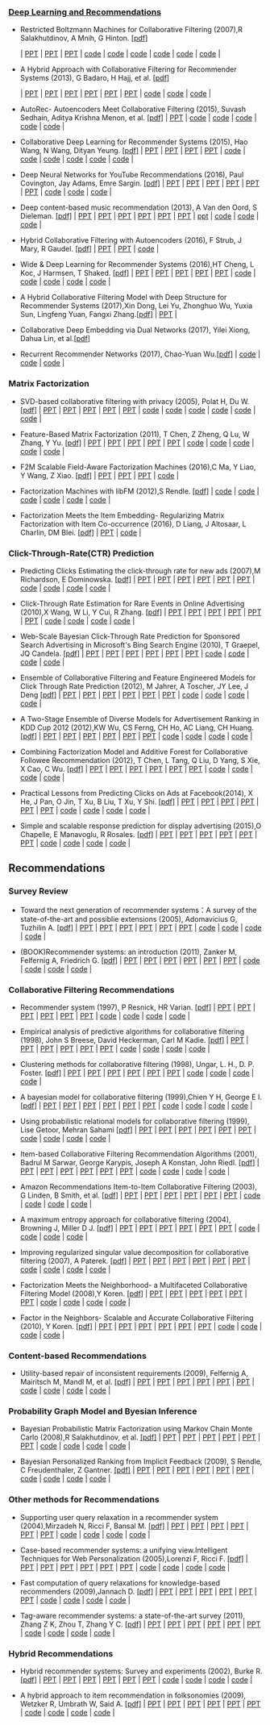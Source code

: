 

### [Deep Learning and Recommendations](https://github.com/robi56/Deep-Learning-for-Recommendation-Systems)


- Restricted Boltzmann Machines for Collaborative Filtering (2007),R Salakhutdinov, A Mnih, G Hinton.
  [[pdf]](http://machinelearning.wustl.edu/mlpapers/paper_files/icml2007_SalakhutdinovMH07.pdf) 
  
  | [PPT](http://www.igi.tugraz.at/lehre/SeminarA/WS07/toescher_A_2007.pdf) | [PPT](http://web.engr.illinois.edu/~swoh/courses/IE598/handout/rbm.pdf) | [PPT](https://github.com/gopala-kr/summary/blob/master/summaries/Week-6/RBM%26DBN_V1.ppt) |  [code](https://github.com/echen/restricted-boltzmann-machines) | [code](https://github.com/erwtokritos/collaborativefiltering-rbm) | [code](https://github.com/felipecruz/CFRBM) | [code](https://github.com/pinkeshbadjatiya/movie-recommendation-using-RBM) | [code](https://github.com/topics/restricted-boltzmann-machine) | [code](https://github.com/meownoid/tensorfow-rbm) |

- A Hybrid Approach with Collaborative Filtering for Recommender Systems (2013), G Badaro, H Hajj, et al.
  [[pdf]](http://staff.aub.edu.lb/~we07/Publications/A%20Hybrid%20Approach%20with%20Collaborative%20Filtering%20for%20Recommender%20Systems.pdf)

  | [PPT](https://www.google.co.in/url?sa=t&rct=j&q=&esrc=s&source=web&cd=2&cad=rja&uact=8&ved=0ahUKEwj1tbSez8jXAhWKyRoKHUewBnUQFggwMAE&url=http%3A%2F%2Fwww.pitt.edu%2F~peterb%2F3954-061%2FCollaborativeFiltering.ppt&usg=AOvVaw0OOhjHmiHxqOwkbwW0o7On) | [PPT](https://www.google.co.in/url?sa=t&rct=j&q=&esrc=s&source=web&cd=3&cad=rja&uact=8&ved=0ahUKEwj1tbSez8jXAhWKyRoKHUewBnUQFgg2MAI&url=http%3A%2F%2Fwww.pitt.edu%2F~peterb%2F3954-061%2Fhybrid%2520summary.doc&usg=AOvVaw2yEjhqBBrlW_6Uj1ARDZeR) | [PPT](https://www.google.co.in/url?sa=t&rct=j&q=&esrc=s&source=web&cd=4&cad=rja&uact=8&ved=0ahUKEwj1tbSez8jXAhWKyRoKHUewBnUQFgg-MAM&url=http%3A%2F%2Fids.snu.ac.kr%2Fw%2Fimages%2F5%2F5b%2FTD23.ppt&usg=AOvVaw2p8nJeEzAuQdVjuwPaIWZg) | [PPT](https://www.google.co.in/url?sa=t&rct=j&q=&esrc=s&source=web&cd=5&cad=rja&uact=8&ved=0ahUKEwj1tbSez8jXAhWKyRoKHUewBnUQFghEMAQ&url=https%3A%2F%2Fwww.cs.utexas.edu%2F~mooney%2Fir-course%2Fslides%2FRecommenders.ppt&usg=AOvVaw1r-M4nHJ0qK2Zki1ldbdLh) | [PPT](https://www.google.co.in/url?sa=t&rct=j&q=&esrc=s&source=web&cd=7&cad=rja&uact=8&ved=0ahUKEwj1tbSez8jXAhWKyRoKHUewBnUQFghUMAY&url=http%3A%2F%2Fceur-ws.org%2FVol-1673%2Fpaper1.pdf&usg=AOvVaw1IqYvK3H7CjnNXSZWffC9Y) | [PPT](https://www.google.co.in/url?sa=t&rct=j&q=&esrc=s&source=web&cd=10&cad=rja&uact=8&ved=0ahUKEwj1tbSez8jXAhWKyRoKHUewBnUQFghpMAk&url=http%3A%2F%2Fdecsai.ugr.es%2F~lci%2Fjournal-papers-pdf%2Fijar10-hybrid.pdf&usg=AOvVaw38D1DllYWxETnpW-1TOtOz) | [code](https://github.com/ayush-jain/hotel_recommender_system) | [code](https://github.com/CSKrishna/Recommender-Systems-for-Implicit-Feedback-datasets) | [code](https://github.com/topics/collaborative-filtering?o=asc&s=stars) | 
  
- AutoRec- Autoencoders Meet Collaborative Filtering (2015), Suvash Sedhain, Aditya Krishna Menon, et al.
  [[pdf]](http://users.cecs.anu.edu.au/~u5098633/papers/www15.pdf)
    | [PPT](https://www.google.co.in/url?sa=t&rct=j&q=&esrc=s&source=web&cd=6&cad=rja&uact=8&ved=0ahUKEwjR28rUz8jXAhXDlxoKHZACCLEQFghPMAU&url=https%3A%2F%2Ftr.scribd.com%2Fdocument%2F356136361%2FDeep-Neural-Networks-Papers-For-Youtube-pdf&usg=AOvVaw2tfL7S1acLhlFwG1DcZF89) | [code](https://github.com/HeXie-Tufts/Movie-Rating-Prediction-Autoencoder) | [code](https://github.com/lcetinsoy/collaborative-filtering) | [code](https://github.com/gtshs2/Autorec) | [code](https://github.com/fstrub95/Autoencoders_cf) | [code](https://github.com/mesuvash/NNRec) |

- Collaborative Deep Learning for Recommender Systems (2015), Hao Wang, N Wang, Dityan Yeung.
  [[pdf]](http://www.wanghao.in/mis/CDL.pdf)
    | [PPT](https://www.google.co.in/url?sa=t&rct=j&q=&esrc=s&source=web&cd=6&cad=rja&uact=8&ved=0ahUKEwjr_fXC0MjXAhXQyRoKHcsmBJwQFghWMAU&url=http%3A%2F%2Fbigdata.sdu.edu.cn%2Ffiles%2F2016-05-26-2.ppt&usg=AOvVaw1xvPE3AZSjjsxi7o81LmHA) | [PPT](https://www.google.co.in/url?sa=t&rct=j&q=&esrc=s&source=web&cd=7&cad=rja&uact=8&ved=0ahUKEwjr_fXC0MjXAhXQyRoKHcsmBJwQFghcMAY&url=http%3A%2F%2Fwww.cse.ust.hk%2F~hwangaz%2F&usg=AOvVaw1ZSC8woy9EOvN0zPPPMt1H) | [PPT](https://www.google.co.in/url?sa=t&rct=j&q=&esrc=s&source=web&cd=9&cad=rja&uact=8&ved=0ahUKEwjr_fXC0MjXAhXQyRoKHcsmBJwQFghnMAg&url=https%3A%2F%2Fmldublin.github.io%2Fassets%2Fslides%2Fmeetup_13%2Fdl4recsys_libreai.pdf&usg=AOvVaw1Wm4YZsO0QyifE0K7tzrWp) | [PPT](https://www.google.co.in/url?sa=t&rct=j&q=&esrc=s&source=web&cd=10&cad=rja&uact=8&ved=0ahUKEwjr_fXC0MjXAhXQyRoKHcsmBJwQFghtMAk&url=http%3A%2F%2Fwww.ijcaonline.org%2Farchives%2Fvolume162%2Fnumber10%2Fbetru-2017-ijca-913361.pdf&usg=AOvVaw1Nbi9TeB4TVckPYMfAbTrt) | [code](https://github.com/topics/collaborative-filtering) | [code](https://github.com/akash13singh/mxnet-for-cdl) | [code](https://github.com/js05212/CDL) | [code](https://github.com/MehdiAB161/Neural-Networks-for-Collaborative-Filtering) | [code](https://github.com/lca4/collaborative-rnn) | [code](https://github.com/topics/recommender-system) |

- Deep Neural Networks for YouTube Recommendations (2016), Paul Covington, Jay Adams, Emre Sargin.
  [[pdf]](https://www.researchgate.net/publication/307573656_Deep_Neural_Networks_for_YouTube_Recommendations)
    | [PPT](https://www.google.co.in/url?sa=t&rct=j&q=&esrc=s&source=web&cd=4&cad=rja&uact=8&ved=0ahUKEwi5tbnd0MjXAhVBtxoKHbj9BZ4QFgg2MAM&url=http%3A%2F%2Fhome.iitk.ac.in%2F~rohithm%2Fcs300%2F4B%2F4B.pdf&usg=AOvVaw2VXJLanWAnB9bpVJ-mYOGl) | [PPT](https://www.google.co.in/url?sa=t&rct=j&q=&esrc=s&source=web&cd=5&cad=rja&uact=8&ved=0ahUKEwi5tbnd0MjXAhVBtxoKHbj9BZ4QFgg-MAQ&url=http%3A%2F%2Fcseweb.ucsd.edu%2Fclasses%2Ffa17%2Fcse291-b%2Freading%2Fp191-covington.pdf&usg=AOvVaw3d-sKFyLlwn7xhjnrH9Rr9) | [PPT](https://www.google.co.in/url?sa=t&rct=j&q=&esrc=s&source=web&cd=6&cad=rja&uact=8&ved=0ahUKEwi5tbnd0MjXAhVBtxoKHbj9BZ4QFghGMAU&url=https%3A%2F%2Fwww.slideshare.net%2Flekaha%2Fdeep-neural-network-for-youtube-recommendations&usg=AOvVaw0v2Ka4qk-_WdNNBobzDcH8) | [PPT](https://www.google.co.in/url?sa=t&rct=j&q=&esrc=s&source=web&cd=7&cad=rja&uact=8&ved=0ahUKEwi5tbnd0MjXAhVBtxoKHbj9BZ4QFghMMAY&url=https%3A%2F%2Fblog.acolyer.org%2F2016%2F09%2F19%2Fdeep-neural-networks-for-youtube-recommendations%2F&usg=AOvVaw0MdNHLgalwqRRKwDnvUDTr) | [PPT](https://www.google.co.in/url?sa=t&rct=j&q=&esrc=s&source=web&cd=8&cad=rja&uact=8&ved=0ahUKEwi5tbnd0MjXAhVBtxoKHbj9BZ4QFghSMAc&url=http%3A%2F%2Fdparra.sitios.ing.uc.cl%2Fclasses%2Frecsys-2016-2%2Fstudents%2FDNNyoutube_FdelRio.pdf&usg=AOvVaw2l8Hwephqu4fgkzGUD0Xdq) | [PPT](https://www.google.co.in/url?sa=t&rct=j&q=&esrc=s&source=web&cd=9&cad=rja&uact=8&ved=0ahUKEwi5tbnd0MjXAhVBtxoKHbj9BZ4QFghaMAg&url=https%3A%2F%2Fwww.scribd.com%2Fdocument%2F323343771%2FDeep-Neural-Networks-for-YouTube-Recommendations&usg=AOvVaw3tk185_dAiLOWtRpenPFU7) | [code](https://github.com/ogerhsou/Youtube-Recommendation-Tensorflow) | [code](https://github.com/robi56/Deep-Learning-for-Recommendation-Systems) | [code](https://github.com/ogerhsou/Youtube-Recommendation-Tensorflow/blob/master/README.md) | 

- Deep content-based music recommendation (2013), A Van den Oord, S Dieleman.
  [[pdf]](http://papers.nips.cc/paper/5004-deep-content-based-music-recommendation.pdf)
    | [PPT](https://www.google.co.in/url?sa=t&rct=j&q=&esrc=s&source=web&cd=10&cad=rja&uact=8&ved=0ahUKEwiwj8yc0cjXAhWQzRoKHTk0CfUQFghdMAk&url=http%3A%2F%2Fai2-s2-pdfs.s3.amazonaws.com%2F7145%2F44b7cf35a3b8bdc12fb1967624a38f257a42.pdf&usg=AOvVaw3Y1tIdOIzz91-Bzfyh34vN) | [PPT](http://benanne.github.io/2014/08/05/spotify-cnns.html) | [PPT](https://www.slideshare.net/RussiaAI/deep-learning-for-audiobased-music-recommendation) | [PPT](https://www.google.co.in/url?sa=t&rct=j&q=&esrc=s&source=web&cd=2&cad=rja&uact=8&ved=0ahUKEwjMuqbK0cjXAhXJrxoKHRxtAoYQFggzMAE&url=http%3A%2F%2Fai2-s2-pdfs.s3.amazonaws.com%2F7145%2F44b7cf35a3b8bdc12fb1967624a38f257a42.pdf&usg=AOvVaw3Y1tIdOIzz91-Bzfyh34vN) | [PPT](https://www.google.co.in/url?sa=t&rct=j&q=&esrc=s&source=web&cd=5&cad=rja&uact=8&ved=0ahUKEwjMuqbK0cjXAhXJrxoKHRxtAoYQFghPMAQ&url=https%3A%2F%2Fmarl.smusic.nyu.edu%2Fnieto%2Fpublications%2F20161204-UPFSeminar.pdf&usg=AOvVaw3lq6bXyLDMPysh9GL-aus4) | [PPT](https://www.google.co.in/url?sa=t&rct=j&q=&esrc=s&source=web&cd=6&cad=rja&uact=8&ved=0ahUKEwjMuqbK0cjXAhXJrxoKHRxtAoYQFghVMAU&url=http%3A%2F%2Fslideplayer.com%2Fslide%2F10780658%2F&usg=AOvVaw0KxK_exZy4_h3BG66wuqFc) | [ppt](https://www.google.co.in/url?sa=t&rct=j&q=&esrc=s&source=web&cd=8&cad=rja&uact=8&ved=0ahUKEwjMuqbK0cjXAhXJrxoKHRxtAoYQFghjMAc&url=http%3A%2F%2Fwww.cs.tau.ac.il%2F~lenadank%2Fold%2FDeep%2520content-based%2520music%2520recommendation.pptx&usg=AOvVaw0ZdAHraE855Riu5X284ZKV) | [code](https://github.com/ybayle/awesome-deep-learning-music) | [code](https://github.com/topics/music-recommendation) | [code](https://github.com/mlachmish/MusicGenreClassification) |

- Hybrid Collaborative Filtering with Autoencoders (2016), F Strub, J Mary, R Gaudel.
  [[pdf]](https://arxiv.org/pdf/1603.00806)
  | [PPT](https://www.google.co.in/url?sa=t&rct=j&q=&esrc=s&source=web&cd=10&cad=rja&uact=8&ved=0ahUKEwjTr-jl0cjXAhWJXRoKHVFqA6AQFghnMAk&url=http%3A%2F%2Fsm-node01.test.do.adapt.dk%2Fa_hybrid_collaborative_filtering_recommender_system_using.pdf&usg=AOvVaw1oTNp_7vb3_qzIMS6JdwNy) | [PPT](https://www.google.co.in/url?sa=t&rct=j&q=&esrc=s&source=web&cd=8&cad=rja&uact=8&ved=0ahUKEwjTr-jl0cjXAhWJXRoKHVFqA6AQFghWMAc&url=http%3A%2F%2Fwww.wanghao.in%2Fmis%2FCDL.pdf&usg=AOvVaw1wcW5r5Bk65A1plbXGFg6l) |  [code](https://github.com/topics/collaborative-filtering?l=python&o=desc&s=) |
  
- Wide & Deep Learning for Recommender Systems (2016),HT Cheng, L Koc, J Harmsen, T Shaked.
  [[pdf]](https://arxiv.org/pdf/1606.07792)
    | [PPT](https://www.google.co.in/url?sa=t&rct=j&q=&esrc=s&source=web&cd=2&cad=rja&uact=8&ved=0ahUKEwjc8aC-0sjXAhWB1hoKHXBaDqwQFgg0MAE&url=https%3A%2F%2Fmldublin.github.io%2Fassets%2Fslides%2Fmeetup_13%2Fdl4recsys_libreai.pdf&usg=AOvVaw1Wm4YZsO0QyifE0K7tzrWp) | [PPT](https://www.google.co.in/url?sa=t&rct=j&q=&esrc=s&source=web&cd=4&cad=rja&uact=8&ved=0ahUKEwjc8aC-0sjXAhWB1hoKHXBaDqwQFghCMAM&url=http%3A%2F%2Fdl.acm.org%2Fcitation.cfm%3Fid%3D2988454&usg=AOvVaw37-2fN9WuDvqhMxR7pM1hL) | [PPT](https://www.google.co.in/url?sa=t&rct=j&q=&esrc=s&source=web&cd=5&cad=rja&uact=8&ved=0ahUKEwjc8aC-0sjXAhWB1hoKHXBaDqwQFghNMAQ&url=https%3A%2F%2Fwww.slideshare.net%2Fkerveros99%2Fdeep-learning-for-recommender-systems-recsys2017-tutorial&usg=AOvVaw3Wbco5v_TV0GnY1YtD6jNf) | [PPT](https://www.google.co.in/url?sa=t&rct=j&q=&esrc=s&source=web&cd=6&cad=rja&uact=8&ved=0ahUKEwjc8aC-0sjXAhWB1hoKHXBaDqwQFghTMAU&url=https%3A%2F%2Fwww.slideshare.net%2FBenjaminLe4%2Fdeep-learning-for-personalized-search-and-recommender-systems&usg=AOvVaw3rTxqB2WGbAhTGhyeNFbpd) | [PPT](https://www.google.co.in/url?sa=t&rct=j&q=&esrc=s&source=web&cd=9&cad=rja&uact=8&ved=0ahUKEwjc8aC-0sjXAhWB1hoKHXBaDqwQFghkMAg&url=http%3A%2F%2Fpapers.www2017.com.au.s3-website-ap-southeast-2.amazonaws.com%2Fproceedings%2Fp173.pdf&usg=AOvVaw0dnH51Ben5h6HyxYlR52iq) | [code](https://github.com/songgc/TF-recomm) | [code](https://github.com/ichuang/tflearn_wide_and_deep) | [code](https://github.com/jrzaurin/Wide-and-Deep-Keras) | [code](https://github.com/yufengg/widendeep) | [code](https://github.com/tobegit3hub/tensorflow_template_application) |

- A Hybrid Collaborative Filtering Model  with Deep Structure for Recommender Systems (2017),Xin Dong, Lei Yu, Zhonghuo Wu, Yuxia Sun, Lingfeng Yuan, Fangxi Zhang.[[pdf]](http://www.aaai.org/ocs/index.php/AAAI/AAAI17/paper/download/14676/13916)
  | [PPT](https://www.google.co.in/url?sa=t&rct=j&q=&esrc=s&source=web&cd=10&cad=rja&uact=8&ved=0ahUKEwjm2sbh0sjXAhVBVRoKHbwUB3EQFghnMAk&url=https%3A%2F%2Fhal.inria.fr%2Fhal-01281794v3%2Fdocument&usg=AOvVaw0proN38q5QqvfY4tZsoBEE) | 

- Collaborative Deep Embedding via Dual Networks (2017), Yilei Xiong, Dahua Lin, et al.[[pdf]](https://openreview.net/pdf?id=r1w7Jdqxl)

  
- Recurrent Recommender Networks (2017), Chao-Yuan Wu.[[pdf]](http://delivery.acm.org/10.1145/3020000/3018689/p495-wu.pdf?ip=221.226.125.130&id=3018689&acc=OA&key=4D4702B0C3E38B35%2E4D4702B0C3E38B35%2E4D4702B0C3E38B35%2E5945DC2EABF3343C&CFID=995126498&CFTOKEN=96329132&__acm__=1508034746_8da751768f4ee19af912968914bbbaa6)   | [code](https://github.com/rdevooght/sequence-based-recommendations) | [code](https://github.com/mquad/hgru4rec) | [code](https://github.com/hidasib/GRU4Rec) |



### Matrix Factorization
- SVD-based collaborative filtering with privacy (2005), Polat H, Du W. 
  [[pdf]](http://www.cis.syr.edu/~wedu/Research/paper/sac2004.pdf)   | [PPT](https://www.google.co.in/url?sa=t&rct=j&q=&esrc=s&source=web&cd=2&cad=rja&uact=8&ved=0ahUKEwjZmcmy28jXAhUBtxoKHQZtCjUQFggzMAE&url=https%3A%2F%2Fpeople.eecs.berkeley.edu%2F~jfc%2F%27mender%2FIEEESP02.pdf&usg=AOvVaw1A9bmkmpE5gN2JPqQkCKrM) | [PPT](https://www.google.co.in/url?sa=t&rct=j&q=&esrc=s&source=web&cd=8&cad=rja&uact=8&ved=0ahUKEwjZmcmy28jXAhUBtxoKHQZtCjUQFghcMAc&url=http%3A%2F%2Fcrises2-deim.urv.cat%2Fdocs%2Fpublications%2Fconferences%2F816.pdf&usg=AOvVaw0jQ2k-j_qbuOb_yUQqYTSq) | [PPT]() | [PPT]() | [PPT]() | [code](https://github.com/NicolasHug/Surprise) | [code](https://github.com/Evfro/TensorGlue) | [code](https://github.com/ocelma/python-recsys) | [code](https://github.com/timnugent/svd-recommend) |  [code](https://github.com/topics/svd) | [code](https://github.com/topics/movielens-dataset) |

- Feature-Based Matrix Factorization (2011), T Chen, Z Zheng, Q Lu, W Zhang, Y Yu.
  [[pdf]](https://arxiv.org/pdf/1109.2271.pdf?ref=theredish.com/web)   | [PPT](https://www.google.co.in/url?sa=t&rct=j&q=&esrc=s&source=web&cd=4&cad=rja&uact=8&ved=0ahUKEwi_rYaQ3MjXAhVF2RoKHT29DiIQFghDMAM&url=http%3A%2F%2Fwww.cs.sjtu.edu.cn%2F~wang-xb%2Fwireless_new%2Fmaterial%2FPPT%2FJunior_IEEE%2F%25E8%25AE%25B8%25E7%25BF%25B0%25E4%25BA%2591.pptx&usg=AOvVaw0ALahJd3atfWumSPiLSamV) | [PPT](https://www.google.co.in/url?sa=t&rct=j&q=&esrc=s&source=web&cd=6&cad=rja&uact=8&ved=0ahUKEwi_rYaQ3MjXAhVF2RoKHT29DiIQFghOMAU&url=https%3A%2F%2Fwww.cse.cuhk.edu.hk%2Firwin.king%2F_media%2Fpresentations%2Fonline_collaborative_filtering.ppt&usg=AOvVaw2MVMJ153N5iy3xEn4gtK1c) | [PPT](https://www.google.co.in/url?sa=t&rct=j&q=&esrc=s&source=web&cd=8&cad=rja&uact=8&ved=0ahUKEwi_rYaQ3MjXAhVF2RoKHT29DiIQFghYMAc&url=https%3A%2F%2Fendymecy.gitbooks.io%2Fspark-ml-source-analysis%2Fcontent%2F%25E6%258E%25A8%25E8%258D%2590%2Fpapers%2FMatrix%2520Factorization%2520Techniques%2520for%2520Recommender%2520Systems.pdf&usg=AOvVaw2d3fs54hcYH4zINulhurfx) | [PPT](https://www.google.co.in/url?sa=t&rct=j&q=&esrc=s&source=web&cd=9&cad=rja&uact=8&ved=0ahUKEwiVifXa28jXAhUEthoKHZYYDv0QFghTMAg&url=https%3A%2F%2Fgithub.com%2Fbenfred%2Fimplicit&usg=AOvVaw1TkRXbUGiK_PIDum9yD42y) | [PPT](https://www.google.co.in/url?sa=t&rct=j&q=&esrc=s&source=web&cd=9&cad=rja&uact=8&ved=0ahUKEwi_rYaQ3MjXAhVF2RoKHT29DiIQFghgMAg&url=http%3A%2F%2Fwww.dai-labor.de%2Ffileadmin%2Ffiles%2Fpublications%2FDiplomaThesisStephanSpiegel.pdf&usg=AOvVaw1qRvzTGO3V_cLQyeuJ6UJ6) | [code](https://github.com/metpallyv/MovieRecommendation) | [code](https://github.com/benfred/implicit) | [code](https://github.com/jhh37/matrix-factorization) | [code](https://github.com/quora/qmf) | [code](https://github.com/topics/matrix-factorization) | 

- F2M Scalable Field-Aware Factorization Machines (2016),C Ma, Y Liao, Y Wang, Z Xiao.
  [[pdf]](https://pdfs.semanticscholar.org/bb29/9887ba700300757de7560dc34b48b127cdca.pdf)   | [PPT](https://www.google.co.in/url?sa=t&rct=j&q=&esrc=s&source=web&cd=5&cad=rja&uact=8&ved=0ahUKEwiD95Xs3MjXAhVFXBoKHc9iA2cQFgg-MAQ&url=https%3A%2F%2Fwww.csie.ntu.edu.tw%2F~r01922136%2Fslides%2Fffm.pdf&usg=AOvVaw330t5kmYzVI20o4Bh4heNE) | [PPT](https://www.google.co.in/url?sa=t&rct=j&q=&esrc=s&source=web&cd=8&cad=rja&uact=8&ved=0ahUKEwiD95Xs3MjXAhVFXBoKHc9iA2cQFghNMAc&url=http%3A%2F%2Fwww.lamiafm.info%2Flinear_learning_with_allreduce_cilvr_at_nyu.pdf&usg=AOvVaw3Ajmw2PkslebEnXTXmRpDE) | [PPT](https://www.google.co.in/url?sa=t&rct=j&q=&esrc=s&source=web&cd=9&cad=rja&uact=8&ved=0ahUKEwiD95Xs3MjXAhVFXBoKHc9iA2cQFghSMAg&url=http%3A%2F%2Fus-east-1.erphost.p-e-p.com%2Ffield_aware_factorization_machines_for_ctr_prediction.pdf&usg=AOvVaw3K-KP8d23gxsByZ6SQWHyl)  | [code](https://github.com/RTBHOUSE/cuda-ffm) | 

- Factorization Machines with libFM (2012),S Rendle.
  [[pdf]](http://www.csie.ntu.edu.tw/~b97053/paper/Factorization%20Machines%20with%20libFM.pdf)    | [code](https://github.com/zhengruifeng/spark-libFM) | [code](https://github.com/srendle/libfm) | [code](https://github.com/jfloff/pywFM) | [code](https://github.com/geffy/tffm) | [code](https://github.com/coreylynch/pyFM) | [code](https://github.com/RankSys/JavaFM) |

- Factorization Meets the Item Embedding- Regularizing Matrix Factorization with Item Co-occurrence (2016), D Liang, J Altosaar, L Charlin, DM Blei.
  [[pdf]](https://pdfs.semanticscholar.org/f14f/c33e0a351dff4f4e02510276604a93d1b9fa.pdf)   | [PPT](https://www.google.co.in/url?sa=t&rct=j&q=&esrc=s&source=web&cd=5&cad=rja&uact=8&ved=0ahUKEwjVmavY3cjXAhUCPRoKHT0vAGMQFgg8MAQ&url=https%3A%2F%2Fwww.slideshare.net%2Fcheerz%2Ffactorization-meets-the-item-embedding-regularizing-matrix-factorization-with-item-cooccurrence&usg=AOvVaw2uMTxcC05e55gMo3OuvDq3) |  [code](https://github.com/dawenl/cofactor) | 




### Click-Through-Rate(CTR) Prediction
- Predicting Clicks Estimating the click-through rate for new ads (2007),M Richardson, E Dominowska.
  [[pdf]](http://research.microsoft.com/en-us/um/people/mattri/papers/www2007/predictingclicks.pdf)   | [PPT]() | [PPT]() | [PPT]() | [PPT]() | [PPT]() | [PPT]() | [code]() | [code]() | [code]() | [code]() |

- Click-Through Rate Estimation for Rare Events in Online Advertising (2010),X Wang, W Li, Y Cui, R Zhang.
  [[pdf]](http://www.cs.cmu.edu/~./xuerui/papers/ctr.pdf)   | [PPT]() | [PPT]() | [PPT]() | [PPT]() | [PPT]() | [PPT]() | [code]() | [code]() | [code]() | [code]() |

- Web-Scale Bayesian Click-Through Rate Prediction for Sponsored Search Advertising in Microsoft's Bing Search Engine (2010), T Graepel, JQ Candela.
  [[pdf]](http://machinelearning.wustl.edu/mlpapers/paper_files/icml2010_GraepelCBH10.pdf)    | [PPT]() | [PPT]() | [PPT]() | [PPT]() | [PPT]() | [PPT]() | [code]() | [code]() | [code]() | [code]() |

- Ensemble of Collaborative Filtering and Feature Engineered Models for Click Through Rate Prediction (2012), M Jahrer, A Toscher, JY Lee, J Deng
  [[pdf]](https://pdfs.semanticscholar.org/eeb9/34178ea9320c77852eb89633e14277da41d8.pdf)   | [PPT]() | [PPT]() | [PPT]() | [PPT]() | [PPT]() | [PPT]() | [code]() | [code]() | [code]() | [code]() |

- A Two-Stage Ensemble of Diverse Models for Advertisement Ranking in KDD Cup 2012 (2012),KW Wu, CS Ferng, CH Ho, AC Liang, CH Huang.
  [[pdf]](http://ntur.lib.ntu.edu.tw/retrieve/188498/03.pdf)   | [PPT]() | [PPT]() | [PPT]() | [PPT]() | [PPT]() | [PPT]() | [code]() | [code]() | [code]() | [code]() |

- Combining Factorization Model and Additive Forest for Collaborative Followee Recommendation (2012), T Chen, L Tang, Q Liu, D Yang, S Xie, X Cao, C Wu.
  [[pdf]](http://curtis.ml.cmu.edu/w/courses/images/4/4e/AdditiveForestChen.pdf)   | [PPT]() | [PPT]() | [PPT]() | [PPT]() | [PPT]() | [PPT]() | [code]() | [code]() | [code]() | [code]() |

- Practical Lessons from Predicting Clicks on Ads at Facebook(2014), X He, J Pan, O Jin, T Xu, B Liu, T Xu, Y Shi.
  [[pdf]](http://quinonero.net/Publications/predicting-clicks-facebook.pdf)   | [PPT]() | [PPT]() | [PPT]() | [PPT]() | [PPT]() | [PPT]() | [code]() | [code]() | [code]() | [code]() |

- Simple and scalable response prediction for display advertising (2015),O Chapelle, E Manavoglu, R Rosales.
  [[pdf]](http://people.csail.mit.edu/romer/papers/TISTRespPredAds.pdf)   | [PPT]() | [PPT]() | [PPT]() | [PPT]() | [PPT]() | [PPT]() | [code]() | [code]() | [code]() | [code]() |

## Recommendations
### Survey Review
- Toward the next generation of recommender systems：A survey of the state-of-the-art and possiblie extensions (2005), Adomavicius G, Tuzhilin A.
  [[pdf]](http://people.stern.nyu.edu/atuzhili/pdf/TKDE-Paper-as-Printed.pdf)   | [PPT]() | [PPT]() | [PPT]() | [PPT]() | [PPT]() | [PPT]() | [code]() | [code]() | [code]() | [code]() |

- (BOOK)Recommender systems: an introduction (2011), Zanker M, Felfernig A, Friedrich G.
  [[pdf]](http://recommenderbook.net/media/szeged.pdf)   | [PPT]() | [PPT]() | [PPT]() | [PPT]() | [PPT]() | [PPT]() | [code]() | [code]() | [code]() | [code]() |


### Collaborative Filtering Recommendations
- Recommender system (1997), P Resnick, HR Varian.
  [[pdf]](http://michael.hahsler.net/research/Recommender_SMU2011/EMIS_DSS_2012/Recomm.pdf)   | [PPT]() | [PPT]() | [PPT]() | [PPT]() | [PPT]() | [PPT]() | [code]() | [code]() | [code]() | [code]() |

- Empirical analysis of predictive algorithms for collaborative filtering (1998), John S Breese, David Heckerman, Carl M Kadie.
  [[pdf]](http://www.microsoft.com/en-us/research/wp-content/uploads/2016/02/tr-98-12.pdf)   | [PPT]() | [PPT]() | [PPT]() | [PPT]() | [PPT]() | [PPT]() | [code]() | [code]() | [code]() | [code]() |

- Clustering methods for collaborative filtering (1998), Ungar, L. H., D. P. Foster.
  [[pdf]](http://citeseerx.ist.psu.edu/viewdoc/download?doi=10.1.1.44.7783&rep=rep1&type=pdf)   | [PPT]() | [PPT]() | [PPT]() | [PPT]() | [PPT]() | [PPT]() | [code]() | [code]() | [code]() | [code]() |

- A bayesian model for collaborative filtering (1999),Chien Y H, George E I.
  [[pdf]](http://www-stat.wharton.upenn.edu/~edgeorge/Research_papers/Bcollab.pdf)   | [PPT]() | [PPT]() | [PPT]() | [PPT]() | [PPT]() | [PPT]() | [code]() | [code]() | [code]() | [code]() |

- Using probabilistic relational models for collaborative filtering (1999), Lise Getoor, Mehran Sahami
  [[pdf]](http://citeseerx.ist.psu.edu/viewdoc/download;jsessionid=52BCC5212B0117CBB8BA48A1D8230E30?doi=10.1.1.40.4507&rep=rep1&type=pdf)   | [PPT]() | [PPT]() | [PPT]() | [PPT]() | [PPT]() | [PPT]() | [code]() | [code]() | [code]() | [code]() |

- Item-based Collaborative Filtering Recommendation Algorithms (2001), Badrul M Sarwar, George Karypis, Joseph A Konstan, John Riedl.
  [[pdf]](http://www10.org/cdrom/papers/pdf/p519.pdf)   | [PPT]() | [PPT]() | [PPT]() | [PPT]() | [PPT]() | [PPT]() | [code]() | [code]() | [code]() | [code]() |

- Amazon Recommendations Item-to-Item Collaborative Filtering (2003), G Linden, B Smith, et al.
  [[pdf]](http://www.cs.umd.edu/~samir/498/Amazon-Recommendations.pdf)   | [PPT]() | [PPT]() | [PPT]() | [PPT]() | [PPT]() | [PPT]() | [code]() | [code]() | [code]() | [code]() |

- A maximum entropy approach for collaborative filtering (2004), Browning J, Miller D J.
  [[pdf]](http://www.yaroslavvb.com/papers/browning-maximum.pdf)   | [PPT]() | [PPT]() | [PPT]() | [PPT]() | [PPT]() | [PPT]() | [code]() | [code]() | [code]() | [code]() |

- Improving regularized singular value decomposition for collaborative filtering (2007), A Paterek.
  [[pdf]](http://www.mimuw.edu.pl/~paterek/ap_kdd.pdf)   | [PPT]() | [PPT]() | [PPT]() | [PPT]() | [PPT]() | [PPT]() | [code]() | [code]() | [code]() | [code]() |

- Factorization Meets the Neighborhood- a Multifaceted Collaborative Filtering Model (2008),Y Koren.
  [[pdf]](http://www.academia.edu/download/35945687/Factorization_meets_the_neighborhood_a_multifaceted_collaborative_filtering_model.pdf)   | [PPT]() | [PPT]() | [PPT]() | [PPT]() | [PPT]() | [PPT]() | [code]() | [code]() | [code]() | [code]() |

- Factor in the Neighbors- Scalable and Accurate Collaborative Filtering (2010), Y Koren.
  [[pdf]](http://citeseerx.ist.psu.edu/viewdoc/download?doi=10.1.1.476.4158&rep=rep1&type=pdf)   | [PPT]() | [PPT]() | [PPT]() | [PPT]() | [PPT]() | [PPT]() | [code]() | [code]() | [code]() | [code]() |


### Content-based Recommendations
- Utility-based repair of inconsistent requirements (2009), Felfernig A, Mairitsch M, Mandl M, et al.
  [[pdf]](http://link.springer.com/content/pdf/10.1007/978-3-642-02568-6_17.pdf)   | [PPT]() | [PPT]() | [PPT]() | [PPT]() | [PPT]() | [PPT]() | [code]() | [code]() | [code]() | [code]() |

### Probability Graph Model and Byesian Inference
- Bayesian Probabilistic Matrix Factorization using Markov Chain Monte Carlo (2008),R Salakhutdinov, et al.
  [[pdf]](http://www.cs.utoronto.ca/~amnih/papers/bpmf.pdf)   | [PPT]() | [PPT]() | [PPT]() | [PPT]() | [PPT]() | [PPT]() | [code]() | [code]() | [code]() | [code]() |

- Bayesian Personalized Ranking from Implicit Feedback (2009), S Rendle, C Freudenthaler, Z Gantner.
  [[pdf]](https://arxiv.org/ftp/arxiv/papers/1205/1205.2618.pdf)   | [PPT]() | [PPT]() | [PPT]() | [PPT]() | [PPT]() | [PPT]() | [code]() | [code]() | [code]() | [code]() |



### Other methods for Recommendations
- Supporting user query relaxation in a recommender system (2004),Mirzadeh N, Ricci F, Bansal M.
  [[pdf]](https://www.researchgate.net/profile/Francesco_Ricci5/publication/221017551_Supporting_User_Query_Relaxation_in_a_Recommender_System/links/0deec524dcde30df0d000000.pdf)   | [PPT]() | [PPT]() | [PPT]() | [PPT]() | [PPT]() | [PPT]() | [code]() | [code]() | [code]() | [code]() |

- Case-based recommender systems: a unifying view.Intelligent Techniques for Web Personalization (2005),Lorenzi F, Ricci F. 
  [[pdf]](www.inf.unibz.it/~ricci//papers/LorenziRicciCameraReady.pdf)   | [PPT]() | [PPT]() | [PPT]() | [PPT]() | [PPT]() | [PPT]() | [code]() | [code]() | [code]() | [code]() |

- Fast computation of query relaxations for knowledge-based recommenders (2009),Jannach D.
  [[pdf]](http://ls13-www.cs.tu-dortmund.de/homepage/publications/jannach/Journal_AICOM09.pdf)   | [PPT]() | [PPT]() | [PPT]() | [PPT]() | [PPT]() | [PPT]() | [code]() | [code]() | [code]() | [code]() |

- Tag-aware recommender systems: a state-of-the-art survey (2011), Zhang Z K, Zhou T, Zhang Y C. 
  [[pdf]](http://arxiv.org/pdf/1202.5820.pdf)   | [PPT]() | [PPT]() | [PPT]() | [PPT]() | [PPT]() | [PPT]() | [code]() | [code]() | [code]() | [code]() |


### Hybrid Recommendations
- Hybrid recommender systems: Survey and experiments (2002), Burke R.
  [[pdf]](https://www.researchgate.net/profile/Robin_Burke/publication/263377228_Hybrid_Recommender_Systems_Survey_and_Experiments/links/5464ddc20cf2f5eb17ff3149.pdf)   | [PPT]() | [PPT]() | [PPT]() | [PPT]() | [PPT]() | [PPT]() | [code]() | [code]() | [code]() | [code]() |

- A hybrid approach to item recommendation in folksonomies (2009), Wetzker R, Umbrath W, Said A.
  [[pdf]](http://www.dai-labor.de/fileadmin/Files/Publikationen/Buchdatei/wetzker_folksonomyrecommendation_esair2009_final.pdf)   | [PPT]() | [PPT]() | [PPT]() | [PPT]() | [PPT]() | [PPT]() | [code]() | [code]() | [code]() | [code]() |
